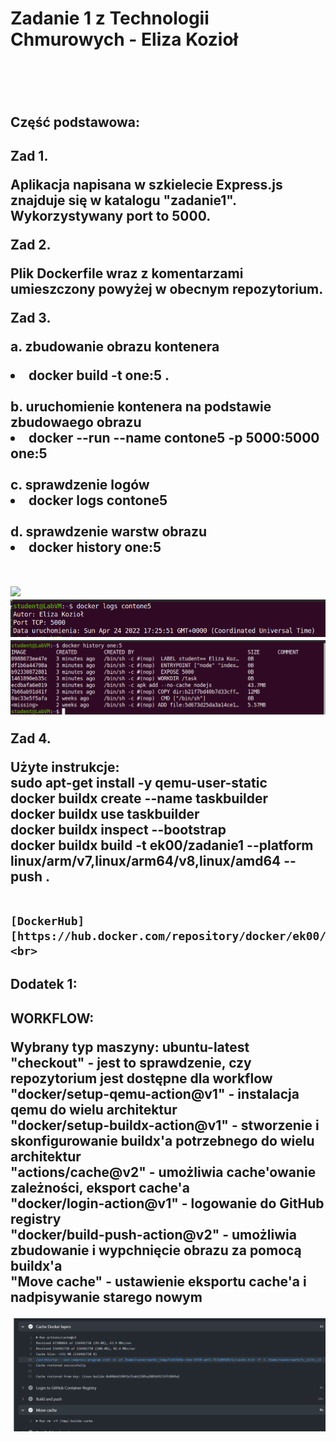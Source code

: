 <h1>Zadanie 1 z Technologii Chmurowych - Eliza Kozioł<h1><br>

<h2>Część podstawowa:<h2>

Zad 1. 

Aplikacja napisana w szkielecie Express.js znajduje się w katalogu "zadanie1". Wykorzystywany port to 5000.<br>

Zad 2.

Plik Dockerfile wraz z komentarzami umieszczony powyżej w obecnym repozytorium. <br>

Zad 3.

a. zbudowanie obrazu kontenera<br>
	<li>docker build -t one:5 . </li><br>
b. uruchomienie kontenera na podstawie zbudowaego obrazu<br>
	<li>docker --run --name contone5 -p 5000:5000 one:5</li><br>
c. sprawdzenie logów<br>
	<li>docker logs contone5</li><br>
d. sprawdzenie warstw obrazu<br>
	<li>docker history one:5</li><br>

<img src="img/okno_przeglądarki.png" />
<img src="img/logi.png" />
<img src="img/warstwy.png" />

Zad 4.

Użyte instrukcje:<br>
	sudo apt-get install -y qemu-user-static<br>
	docker buildx create --name taskbuilder<br>
	docker buildx use taskbuilder<br>
	docker buildx inspect --bootstrap<br>
	docker buildx build -t ek00/zadanie1 --platform linux/arm/v7,linux/arm64/v8,linux/amd64 --push .<br><br>
	
	[DockerHub][https://hub.docker.com/repository/docker/ek00/zadanie1] <br>

<h2>Dodatek 1:<h2>	

WORKFLOW: <br>

Wybrany typ maszyny: ubuntu-latest<br>
"checkout" - jest to sprawdzenie, czy repozytorium jest dostępne dla workflow<br>
"docker/setup-qemu-action@v1" - instalacja qemu do wielu architektur<br>
"docker/setup-buildx-action@v1" - stworzenie i skonfigurowanie buildx'a potrzebnego do wielu architektur<br>
"actions/cache@v2" - umożliwia cache'owanie zależności, eksport cache'a<br>
"docker/login-action@v1" - logowanie do GitHub registry<br>
"docker/build-push-action@v2" - umożliwia zbudowanie i wypchnięcie obrazu za pomocą buildx'a<br>
"Move cache" - ustawienie eksportu cache'a i nadpisywanie starego nowym<br>

<img src="img/cache.png" />

